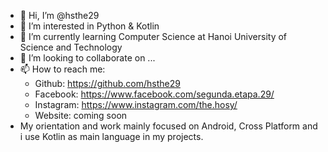 
- 👋 Hi, I’m @hsthe29
- 👀 I’m interested in Python & Kotlin
- 🌱 I’m currently learning Computer Science at Hanoi University of Science and Technology
- 💞️ I’m looking to collaborate on ...
- 📫 How to reach me: 
    - Github: https://github.com/hsthe29
    - Facebook: https://www.facebook.com/segunda.etapa.29/
    - Instagram: https://www.instagram.com/the.hosy/
    - Website: coming soon
- My orientation and work mainly focused on Android, Cross Platform and i use Kotlin as main language in my projects.

<!---
hsthe29/hsthe29 is a ✨ special ✨ repository because its `README.md` (this file) appears on your GitHub profile.
You can click the Preview link to take a look at your changes.
--->
<!-- Lanza -->
